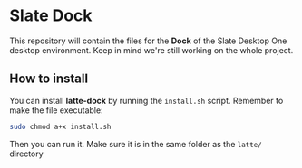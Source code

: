 # Slate Dock
This repository will contain the files for the **Dock** of the Slate Desktop One desktop environment.
Keep in mind we're still working on the whole project.

## How to install 
You can install **latte-dock** by running the `install.sh` script. Remember to make the file executable:

```bash
sudo chmod a+x install.sh
```

Then you can run it.
Make sure it is in the same folder as the `latte/` directory

